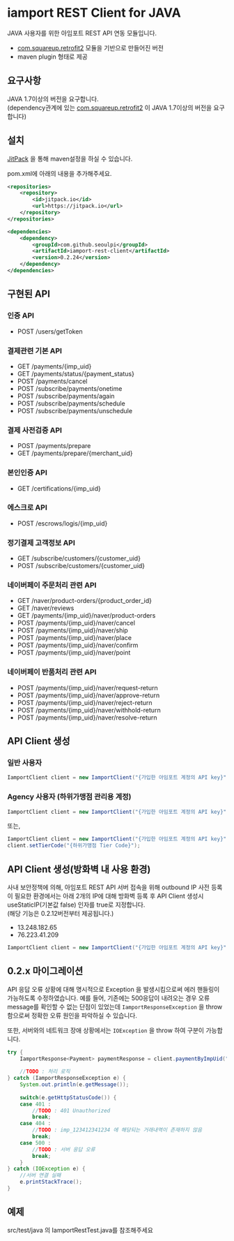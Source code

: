 # iamport REST Client for JAVA
JAVA 사용자를 위한 아임포트 REST API 연동 모듈입니다.

- [com.squareup.retrofit2](https://github.com/square/retrofit) 모듈을 기반으로 만들어진 버전
- maven plugin 형태로 제공


## 요구사항
JAVA 1.7이상의 버전을 요구합니다.  
(dependency관계에 있는 [com.squareup.retrofit2](https://github.com/square/retrofit) 이 JAVA 1.7이상의 버전을 요구합니다)


## 설치
    
[JitPack](https://jitpack.io/#iamport/iamport-rest-client-java) 을 통해 maven설정을 하실 수 있습니다.  

pom.xml에 아래의 내용을 추가해주세요. 

```xml
<repositories>
	<repository>
	    <id>jitpack.io</id>
	    <url>https://jitpack.io</url>
	</repository>
</repositories>
```

```xml
<dependencies>
	<dependency>
	    <groupId>com.github.seoulpi</groupId>
	    <artifactId>iamport-rest-client</artifactId>
	    <version>0.2.24</version>
	</dependency>
</dependencies>
```
 


## 구현된 API

### 인증 API  

- POST /users/getToken

### 결제관련 기본 API  

- GET /payments/{imp_uid}
- GET /payments/status/{payment_status}
- POST /payments/cancel
- POST /subscribe/payments/onetime
- POST /subscribe/payments/again
- POST /subscribe/payments/schedule
- POST /subscribe/payments/unschedule

### 결제 사전검증 API

- POST /payments/prepare
- GET /payments/prepare/{merchant_uid}

### 본인인증 API  

- GET /certifications/{imp_uid}

### 에스크로 API   

- POST /escrows/logis/{imp_uid}

### 정기결제 고객정보 API

- GET /subscribe/customers/{customer_uid}
- POST /subscribe/customers/{customer_uid}

### 네이버페이 주문처리 관련 API  

- GET /naver/product-orders/{product_order_id}
- GET /naver/reviews
- GET /payments/{imp_uid}/naver/product-orders
- POST /payments/{imp_uid}/naver/cancel
- POST /payments/{imp_uid}/naver/ship
- POST /payments/{imp_uid}/naver/place
- POST /payments/{imp_uid}/naver/confirm
- POST /payments/{imp_uid}/naver/point

### 네이버페이 반품처리 관련 API  

- POST /payments/{imp_uid}/naver/request-return
- POST /payments/{imp_uid}/naver/approve-return
- POST /payments/{imp_uid}/naver/reject-return
- POST /payments/{imp_uid}/naver/withhold-return
- POST /payments/{imp_uid}/naver/resolve-return

## API Client 생성  

### 일반 사용자

```java
IamportClient client = new IamportClient("{가입한 아임포트 계정의 API key}", "{가입한 아임포트 계정의 API secret}");
```

### Agency 사용자 (하위가맹점 관리용 계정)
```java
IamportClient client = new IamportClient("{가입한 아임포트 계정의 API key}", "{가입한 아임포트 계정의 API secret}", "{하위가맹점 Tier Code}");
```

또는,

```java
IamportClient client = new IamportClient("{가입한 아임포트 계정의 API key}", "{가입한 아임포트 계정의 API secret}");
client.setTierCode("{하위가맹점 Tier Code}");
```

## API Client 생성(방화벽 내 사용 환경)  
사내 보안정책에 의해, 아임포트 REST API 서버 접속을 위해 outbound IP 사전 등록이 필요한 환경에서는 아래 2개의 IP에 대해 방화벽 등록 후 API Client 생성시 useStaticIP(기본값 false) 인자를 true로 지정합니다.  
(해당 기능은 0.2.12버전부터 제공됩니다.)

- 13.248.182.65
- 76.223.41.209

```java
IamportClient client = new IamportClient("{가입한 아임포트 계정의 API key}", "{가입한 아임포트 계정의 API secret}", true);
```


## 0.2.x 마이그레이션  
API 응답 오류 상황에 대해 명시적으로 Exception 을 발생시킴으로써 에러 핸들링이 가능하도록 수정하였습니다. 
예를 들어, 기존에는 500응답이 내려오는 경우 오류 message를 확인할 수 없는 단점이 있었는데 `IamportResponseException` 을 throw 함으로써 정확한 오류 원인을 파악하실 수 있습니다.  

또한, 서버와의 네트워크 장애 상황에서는 `IOException` 을 throw 하여 구분이 가능합니다. 

```java
try {
	IamportResponse<Payment> paymentResponse = client.paymentByImpUid("imp_123412341234");
	
	//TODO : 처리 로직
} catch (IamportResponseException e) {
	System.out.println(e.getMessage());
	
	switch(e.getHttpStatusCode()) {
	case 401 :
		//TODO : 401 Unauthorized 
		break;
	case 404 :
		//TODO : imp_123412341234 에 해당되는 거래내역이 존재하지 않음
	 	break;
	case 500 :
		//TODO : 서버 응답 오류
		break;
	}
} catch (IOException e) {
	//서버 연결 실패
	e.printStackTrace();
}
```

## 예제
src/test/java 의 IamportRestTest.java를 참조해주세요

